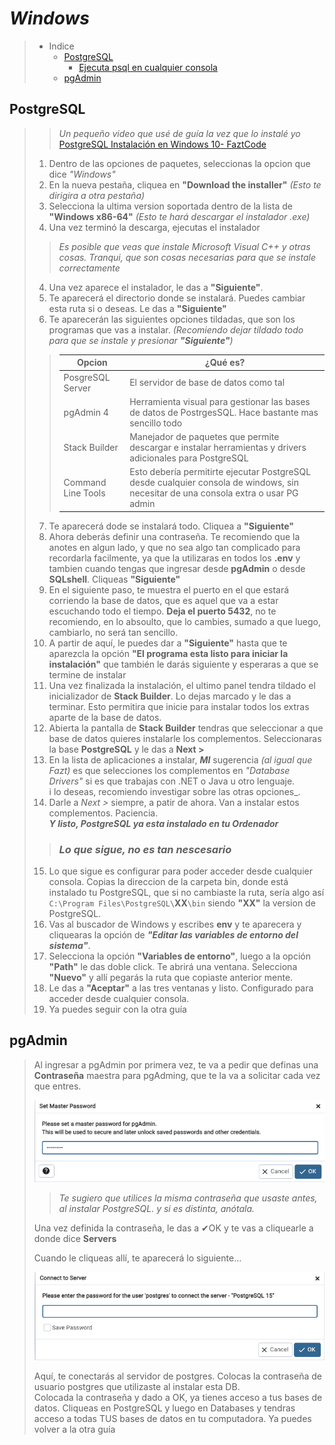 # ___Windows___  

>- Indice  
>   - [PostgreSQL](#postgresql)  
>       - [Ejecuta psql en cualquier consola](#lo-que-sigue-no-es-tan-nescesario)
>   - [pgAdmin](#pgadmin)

## PostgreSQL

>> _Un pequeño video que usé de guía la vez que lo instalé yo_  
>>[PostgreSQL Instalación en Windows 10- FaztCode](https://www.youtube.com/watch?v=cHGaDfzJyY4)
>1. Dentro de las opciones de paquetes, seleccionas la opcion que dice _"Windows"_  
>2. En la nueva pestaña, cliquea en __"Download the installer"__ _(Esto te dirigira  a otra pestaña)_  
>3. Selecciona la ultima version soportada dentro de la lista de __"Windows x86-64"__ _(Esto te hará descargar el instalador .exe)_  
>4. Una vez terminó la descarga, ejecutas el instalador
>>_Es posible que veas que instale Microsoft Visual C++ y otras cosas. Tranqui, que son cosas necesarias para que se instale correctamente_  
>4. Una vez aparece el instalador, le das a __"Siguiente"__.
>5. Te aparecerá el directorio donde se instalará. Puedes cambiar esta ruta si o deseas. Le das a __"Siguiente"__  
>6. Te aparecerán las siguientes opciones tildadas, que son los programas que vas a instalar. _(Recomiendo dejar tildado todo para que se instale y presionar __"Siguiente"__)_
>>|Opcion|¿Qué es?|
>>|---|---|
>>|PosgreSQL Server|El servidor de base de datos como tal|
>>|pgAdmin 4| Herramienta visual para gestionar las bases de datos de PostrgesSQL. Hace bastante mas sencillo todo|
>>|Stack Builder| Manejador de paquetes que permite descargar e instalar herramientas y drivers adicionales para PostgreSQL |
>>|Command Line Tools| Esto debería permitirte ejecutar PostgreSQL desde cualquier consola de windows, sin necesitar de una consola extra o usar PG admin|
>7. Te aparecerá dode se instalará todo. Cliquea a __"Siguiente"__
>8. Ahora deberás definir una contraseña. Te recomiendo que la anotes en algun lado, y que no sea algo tan complicado para recordarla facilmente, ya que la utilizaras en todos los __.env__ y tambien cuando tengas que ingresar desde __pgAdmin__ o desde __SQLshell__. Cliqueas __"Siguiente"__
>9. En el siguiente paso, te muestra el puerto en el que estará corriendo la base de datos, que es aquel que va a estar escuchando todo el tiempo. __Deja el puerto 5432__, no te recomiendo, en lo absoulto, que lo cambies, sumado a que luego, cambiarlo, no será tan sencillo.
>10. A partir de aquí, le puedes dar a __"Siguiente"__ hasta que te aparezcla la opción __"El programa esta listo para iniciar la instalación"__ que también le darás siguiente y esperaras a que se termine de instalar 
>11. Una vez finalizada la instalación, el ultimo panel tendra tildado el inicializador de __Stack Builder__. Lo dejas marcado y le das a terminar. Esto permitira que inicie para instalar todos los extras aparte de la base de datos.
>12. Abierta la pantalla de __Stack Builder__ tendras que seleccionar a que base de datos quieres instalarle los complementos. Seleccionaras la base **PostgreSQL** y le das a __Next >__
>13. En la lista de aplicaciones a instalar, ***MI*** sugerencia _(al igual que Fazt)_ es que selecciones los complementos en _"Database Drivers"_ si es que trabajas con .NET o Java u otro lenguaje.  
>i lo deseas, recomiendo investigar sobre las otras opciones_.  
>14. Darle a _Next >_ siempre, a patir de ahora. Van a instalar estos complementos. Paciencia.  
> ***Y listo, PostgreSQL ya esta instalado en tu Ordenador***  
>> ### _Lo que sigue, no es tan nescesario_  
>15. Lo que sigue es configurar para poder acceder desde cualquier consola. Copias la direccion de la carpeta bin, donde está instalado tu PostgreSQL, que si no cambiaste la ruta, sería algo así `C:\Program Files\PostgreSQL\`__XX__`\bin` siendo __"XX"__ la version de PostgreSQL.  
>16. Vas al buscador de Windows y escribes __env__ y te aparecera y cliquearas la opción de ***"Editar las variables de entorno del sistema"***. 
>17. Selecciona la opción __"Variables de entorno"__, luego a la opción __"Path"__ le das doble click. Te abrirá una ventana. Selecciona __"Nuevo"__ y allí pegarás la ruta que copiaste anterior mente.
>18. Le das a __"Aceptar"__ a las tres ventanas y listo. Configurado para acceder desde cualquier consola.  
>19. Ya puedes seguir con la otra guía

## pgAdmin

>Al ingresar a pgAdmin por primera vez, te va a pedir que definas una **Contraseña** maestra para pgAdming, que te la va a solicitar cada vez que entres.
>
>![Contraseña](./Images/Set_Password.png)
>
>> _Te sugiero que utilices la misma contraseña que usaste antes, al instalar PostgreSQL. y si es distinta, anótala._  
>
>Una vez definida la contraseña, le das a ✔OK y te vas a cliquearle a donde dice __Servers__
>
>Cuando le cliqueas allí, te aparecerá lo siguiente...
>
>![Connect to server](./Images/postgres_password.png)
>
>Aquí, te conectarás al servidor de postgres. Colocas la contraseña de usuario postgres que utilizaste al instalar esta DB.  
>Colocada la contraseña y dado a OK, ya tienes acceso a tus bases de datos. 
>Cliqueas en PostgreSQL y luego en Databases y tendras acceso a todas TUS bases de datos en tu computadora.
> Ya puedes volver a la otra guía

